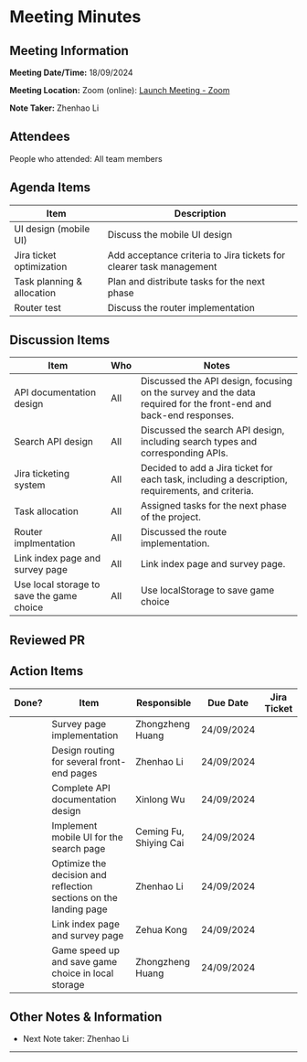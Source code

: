 # Meeting Minutes

## Meeting Information

**Meeting Date/Time:** 18/09/2024

**Meeting Location:** Zoom (online): [Launch Meeting - Zoom](https://anu.zoom.us/j/82320892529?pwd=r1sFRKhalHhXKuCi4eFE72RrBUwuor.1)

**Note Taker:** Zhenhao Li

## Attendees

People who attended: All team members

## Agenda Items

| Item                     | Description                                                             |
| ------------------------ | ----------------------------------------------------------------------- |
| UI design (mobile UI)   | Discuss the mobile UI design |
| Jira ticket optimization | Add acceptance criteria to Jira tickets for clearer task management| 
| Task planning & allocation | Plan and distribute tasks for the next phase                           |
| Router test | Discuss the router implementation |

## Discussion Items

| Item                                | Who | Notes                                                         |
| ----------------------------------- | --- | -------------------------------------------------------------- |
| API documentation design            | All | Discussed the API design, focusing on the survey and the data required for the front-end and back-end responses. |
| Search API design                   | All | Discussed the search API design, including search types and corresponding APIs. |
| Jira ticketing system               | All | Decided to add a Jira ticket for each task, including a description, requirements, and criteria. |
| Task allocation                     | All | Assigned tasks for the next phase of the project.               |
| Router implmentation                | All | Discussed the route implementation. |
| Link index page and survey page     | All | Link index page and survey page.|
| Use local storage to save the game choice | All | Use localStorage to save game choice|

## Reviewed PR


## Action Items

| Done? | Item                                             | Responsible       | Due Date     | Jira Ticket |
| ----- | ------------------------------------------------ | ----------------- | ------------ | ----------- |
|       | Survey page implementation         |     Zhongzheng Huang            |    24/09/2024          |             |
|       | Design routing for several front-end pages       |     Zhenhao Li            |   24/09/2024            |             |
|       | Complete API documentation design                |     Xinlong Wu              |   24/09/2024            |             |
|       | Implement mobile UI for the search page          |     Ceming Fu, Shiying Cai              |    24/09/2024           |             |
|       | Optimize the decision and reflection sections on the landing page |    Zhenhao Li               |    24/09/2024           |             |
|       | Link index page and survey page | Zehua Kong | 24/09/2024 |      |
|       | Game speed up and save game choice in local storage| Zhongzheng Huang | 24/09/2024 | |

## Other Notes & Information

- Next Note taker: Zhenhao Li

---
